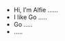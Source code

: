 - Hi, I’m Alfie ......
- I like Go .....
- Go .....
- .....
<!---
alfie71/alfie71 is a ✨ special ✨ repository because its `README.md` (this file) appears on your GitHub profile.
You can click the Preview link to take a look at your changes.
--->
